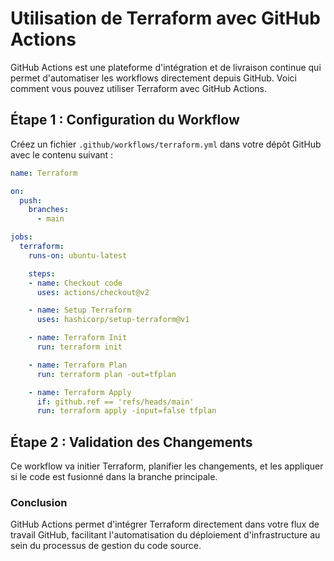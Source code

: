 
# Utilisation de Terraform avec GitHub Actions

GitHub Actions est une plateforme d'intégration et de livraison continue qui permet d'automatiser les workflows directement depuis GitHub. Voici comment vous pouvez utiliser Terraform avec GitHub Actions.

## Étape 1 : Configuration du Workflow

Créez un fichier `.github/workflows/terraform.yml` dans votre dépôt GitHub avec le contenu suivant :

```yaml
name: Terraform

on:
  push:
    branches:
      - main

jobs:
  terraform:
    runs-on: ubuntu-latest

    steps:
    - name: Checkout code
      uses: actions/checkout@v2

    - name: Setup Terraform
      uses: hashicorp/setup-terraform@v1

    - name: Terraform Init
      run: terraform init

    - name: Terraform Plan
      run: terraform plan -out=tfplan

    - name: Terraform Apply
      if: github.ref == 'refs/heads/main'
      run: terraform apply -input=false tfplan
```

## Étape 2 : Validation des Changements

Ce workflow va initier Terraform, planifier les changements, et les appliquer si le code est fusionné dans la branche principale.

### Conclusion

GitHub Actions permet d'intégrer Terraform directement dans votre flux de travail GitHub, facilitant l'automatisation du déploiement d'infrastructure au sein du processus de gestion du code source.
